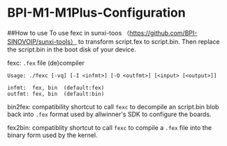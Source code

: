 # BPI-M1-M1Plus-Configuration
##How to use 
To use fexc in sunxi-toos （https://github.com/BPI-SINOVOIP/sunxi-tools） to transform script.fex to script.bin. Then
replace the script.bin in the boot disk of your device.

fexc:
	`.fex` file (de)compiler

	Usage: ./fexc [-vq] [-I <infmt>] [-O <outfmt>] [<input> [<output>]]

	infmt:  fex, bin  (default:fex)
	outfmt: fex, bin  (default:bin)

bin2fex:
	compatibility shortcut to call `fexc` to decompile an script.bin
	blob back into `.fex` format used by allwinner's SDK to configure
	the boards.

fex2bin:
	compatiblity shortcut to call `fexc` to compile a `.fex` file into
	the binary form used by the kernel.
